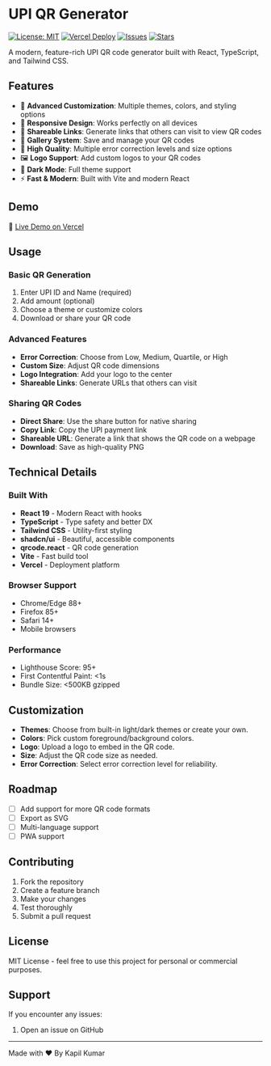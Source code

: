 # UPI QR Generator


[![License: MIT](https://img.shields.io/badge/License-MIT-yellow.svg)](LICENSE)
[![Vercel Deploy](https://img.shields.io/badge/deployed%20on-vercel-000?logo=vercel)](https://qr-upi.vercel.app/)
[![Issues](https://img.shields.io/github/issues/kapilkumarr/qr-upi)](https://github.com/kapilkumarr/qr-upi/issues)
[![Stars](https://img.shields.io/github/stars/kapilkumarr/qr-upi?style=social)](https://github.com/kapilkumarr/qr-upi)

A modern, feature-rich UPI QR code generator built with React, TypeScript, and Tailwind CSS.

## Features

- 🎨 **Advanced Customization**: Multiple themes, colors, and styling options
- 📱 **Responsive Design**: Works perfectly on all devices
- 🔗 **Shareable Links**: Generate links that others can visit to view QR codes
- 💾 **Gallery System**: Save and manage your QR codes
- 🎯 **High Quality**: Multiple error correction levels and size options
- 🖼️ **Logo Support**: Add custom logos to your QR codes
- 🌙 **Dark Mode**: Full theme support
- ⚡ **Fast & Modern**: Built with Vite and modern React

## Demo

🚀 [Live Demo on Vercel](https://qr-upi.vercel.app/)

## Usage

### Basic QR Generation
1. Enter UPI ID and Name (required)
2. Add amount (optional)
3. Choose a theme or customize colors
4. Download or share your QR code 

### Advanced Features
- **Error Correction**: Choose from Low, Medium, Quartile, or High
- **Custom Size**: Adjust QR code dimensions
- **Logo Integration**: Add your logo to the center
- **Shareable Links**: Generate URLs that others can visit

### Sharing QR Codes
- **Direct Share**: Use the share button for native sharing
- **Copy Link**: Copy the UPI payment link
- **Shareable URL**: Generate a link that shows the QR code on a webpage
- **Download**: Save as high-quality PNG

## Technical Details

### Built With
- **React 19** - Modern React with hooks
- **TypeScript** - Type safety and better DX
- **Tailwind CSS** - Utility-first styling
- **shadcn/ui** - Beautiful, accessible components
- **qrcode.react** - QR code generation
- **Vite** - Fast build tool
- **Vercel** - Deployment platform

### Browser Support
- Chrome/Edge 88+
- Firefox 85+
- Safari 14+
- Mobile browsers

### Performance
- Lighthouse Score: 95+
- First Contentful Paint: <1s
- Bundle Size: <500KB gzipped

## Customization

- **Themes**: Choose from built-in light/dark themes or create your own.
- **Colors**: Pick custom foreground/background colors.
- **Logo**: Upload a logo to embed in the QR code.
- **Size**: Adjust the QR code size as needed.
- **Error Correction**: Select error correction level for reliability.

## Roadmap

- [ ] Add support for more QR code formats
- [ ] Export as SVG
- [ ] Multi-language support
- [ ] PWA support

## Contributing

1. Fork the repository
2. Create a feature branch
3. Make your changes
4. Test thoroughly
5. Submit a pull request

## License

MIT License - feel free to use this project for personal or commercial purposes.

## Support

If you encounter any issues:

1. Open an issue on GitHub

---

Made with ❤️ By Kapil Kumar

